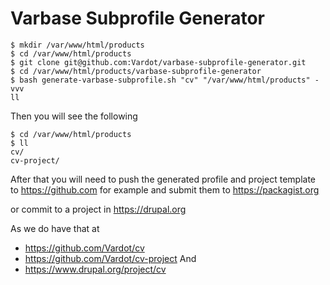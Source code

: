 # Varbase Subprofile Generator

```
$ mkdir /var/www/html/products
$ cd /var/www/html/products
$ git clone git@github.com:Vardot/varbase-subprofile-generator.git
$ cd /var/www/html/products/varbase-subprofile-generator
$ bash generate-varbase-subprofile.sh "cv" "/var/www/html/products" -vvv
ll

```

Then you will see the following

```
$ cd /var/www/html/products 
$ ll
cv/
cv-project/
```

After that you will need to push the generated profile and project template to
https://github.com for example and submit them to https://packagist.org

or commit to a project in https://drupal.org

As we do have that at
* https://github.com/Vardot/cv
* https://github.com/Vardot/cv-project
And
* https://www.drupal.org/project/cv
